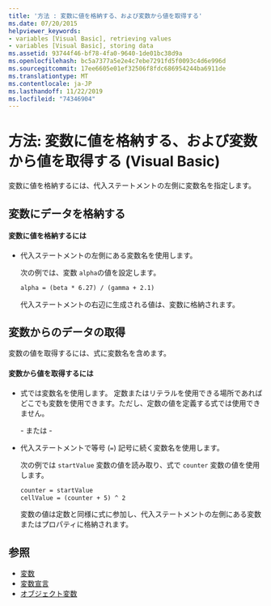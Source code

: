```yaml
---
title: '方法 : 変数に値を格納する、および変数から値を取得する'
ms.date: 07/20/2015
helpviewer_keywords:
- variables [Visual Basic], retrieving values
- variables [Visual Basic], storing data
ms.assetid: 93744f46-bf78-4fa0-9640-1de01bc38d9a
ms.openlocfilehash: bc5a7377a5e2e4c7ebe7291fd5f0093c4d6e996d
ms.sourcegitcommit: 17ee6605e01ef32506f8fdc686954244ba6911de
ms.translationtype: MT
ms.contentlocale: ja-JP
ms.lasthandoff: 11/22/2019
ms.locfileid: "74346904"
---
```

# <a name="how-to-move-data-into-and-out-of-a-variable-visual-basic"></a>方法: 変数に値を格納する、および変数から値を取得する (Visual Basic)

変数に値を格納するには、代入ステートメントの左側に変数名を指定します。

## <a name="putting-data-in-a-variable"></a>変数にデータを格納する

#### <a name="to-store-a-value-in-a-variable"></a>変数に値を格納するには

- 代入ステートメントの左側にある変数名を使用します。

    次の例では、変数 `alpha`の値を設定します。

    ```vb
    alpha = (beta * 6.27) / (gamma + 2.1)
    ```

    代入ステートメントの右辺に生成される値は、変数に格納されます。

## <a name="getting-data-from-a-variable"></a>変数からのデータの取得

変数の値を取得するには、式に変数名を含めます。

#### <a name="to-retrieve-a-value-from-a-variable"></a>変数から値を取得するには

- 式では変数名を使用します。 定数またはリテラルを使用できる場所であればどこでも変数を使用できます。ただし、定数の値を定義する式では使用できません。

  \- または -

- 代入ステートメントで等号 (`=`) 記号に続く変数名を使用します。

  次の例では `startValue` 変数の値を読み取り、式で `counter` 変数の値を使用します。

  ```vb
  counter = startValue
  cellValue = (counter + 5) ^ 2
  ```

  変数の値は定数と同様に式に参加し、代入ステートメントの左側にある変数またはプロパティに格納されます。

## <a name="see-also"></a>参照

- [変数](../../../../visual-basic/programming-guide/language-features/variables/index.md)
- [変数宣言](../../../../visual-basic/programming-guide/language-features/variables/variable-declaration.md)
- [オブジェクト変数](../../../../visual-basic/programming-guide/language-features/variables/object-variables.md)
